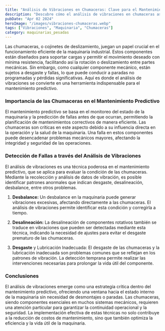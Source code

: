 ```yaml
---
title: "Análisis de Vibraciones en Chumaceras: Clave para el Mantenimiento Predictivo"
description: "Descubre cómo el análisis de vibraciones en chumaceras asegura un mantenimiento predictivo eficiente, previniendo fallas y optimizando la operación industrial"
pubDate: "Apr 02 2024"
heroImage: "/images/vibraciones-chumaceras.webp"
tags: ["Vibraciones", "Maquinaria", "Chumaceras"]
category: maquinarias_pesadas
---
```


Las chumaceras, o cojinetes de deslizamiento, juegan un papel crucial en el funcionamiento eficiente de la maquinaria industrial. Estos componentes están diseñados para soportar cargas y permitir el movimiento deseado con mínima resistencia, facilitando así la rotación o deslizamiento entre partes mecánicas. Sin embargo, como cualquier componente mecánico, están sujetos a desgaste y fallas, lo que puede conducir a paradas no programadas y pérdidas significativas. Aquí es donde el análisis de vibraciones se convierte en una herramienta indispensable para el mantenimiento predictivo.

### Importancia de las Chumaceras en el Mantenimiento Predictivo

El mantenimiento predictivo se basa en el monitoreo del estado de la maquinaria y la predicción de fallas antes de que ocurran, permitiendo la planificación de mantenimientos correctivos de manera eficiente. Las chumaceras son críticas en este aspecto debido a su influencia directa en la operación y la salud de la maquinaria. Una falla en estos componentes puede desencadenar problemas mecánicos mayores, afectando la integridad y seguridad de las operaciones.

### Detección de Fallas a través del Análisis de Vibraciones

El análisis de vibraciones es una técnica poderosa en el mantenimiento predictivo, que se aplica para evaluar la condición de las chumaceras. Mediante la recolección y análisis de datos de vibración, es posible identificar patrones anormales que indican desgaste, desalineación, desbalance, entre otros problemas.

1. **Desbalance:** Un desbalance en la maquinaria puede generar vibraciones excesivas, afectando directamente a las chumaceras. El análisis de vibraciones permite identificar esta condición y corregirla a tiempo.

2. **Desalineación:** La desalineación de componentes rotativos también se traduce en vibraciones que pueden ser detectadas mediante esta técnica, indicando la necesidad de ajustes para evitar el desgaste prematuro de las chumaceras.

3. **Desgaste** y Lubricación Inadecuada: El desgaste de las chumaceras y la lubricación inadecuada son problemas comunes que se reflejan en los patrones de vibración. La detección temprana permite realizar las intervenciones necesarias para prolongar la vida útil del componente.

### Conclusiones

El análisis de vibraciones emerge como una estrategia crítica dentro del mantenimiento predictivo, ofreciendo una ventana hacia el estado interno de la maquinaria sin necesidad de desmontajes o paradas. Las chumaceras, siendo componentes esenciales en muchos sistemas mecánicos, requieren una atención particular para garantizar la continuidad operacional y la seguridad. La implementación efectiva de estas técnicas no solo contribuye a la reducción de costos de mantenimiento, sino que también optimiza la eficiencia y la vida útil de la maquinaria.

